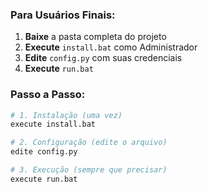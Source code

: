 ### Para Usuários Finais:
1. **Baixe** a pasta completa do projeto
2. **Execute** `install.bat` como Administrador
3. **Edite** `config.py` com suas credenciais
4. **Execute** `run.bat`

### Passo a Passo:
```bash
# 1. Instalação (uma vez)
execute install.bat

# 2. Configuração (edite o arquivo)
edite config.py

# 3. Execução (sempre que precisar)
execute run.bat